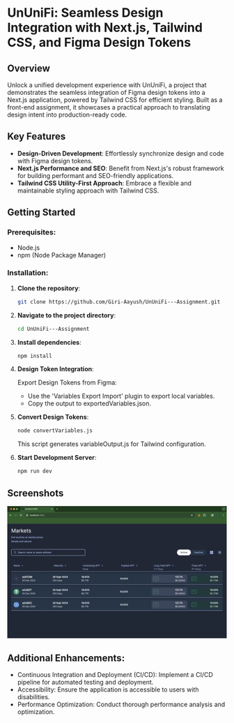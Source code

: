 # UnUniFi: Seamless Design Integration with Next.js, Tailwind CSS, and Figma Design Tokens

## Overview

Unlock a unified development experience with UnUniFi, a project that demonstrates the seamless integration of Figma design tokens into a Next.js application, powered by Tailwind CSS for efficient styling. Built as a front-end assignment, it showcases a practical approach to translating design intent into production-ready code.

## Key Features

- **Design-Driven Development**: Effortlessly synchronize design and code with Figma design tokens.
- **Next.js Performance and SEO**: Benefit from Next.js's robust framework for building performant and SEO-friendly applications.
- **Tailwind CSS Utility-First Approach**: Embrace a flexible and maintainable styling approach with Tailwind CSS.

## Getting Started

### Prerequisites:

- Node.js
- npm (Node Package Manager)

### Installation:

1. **Clone the repository**:
   ```bash
   git clone https://github.com/Giri-Aayush/UnUniFi---Assignment.git
   ```
2. **Navigate to the project directory**:
    ```bash
    cd UnUniFi---Assignment
    ```
3. **Install dependencies**:
    ```bash
    npm install
    ```
4. **Design Token Integration**:

    Export Design Tokens from Figma:
    - Use the 'Variables Export Import' plugin to export local variables.
    - Copy the output to exportedVariables.json.

5. **Convert Design Tokens**:
    ```bash
    node convertVariables.js
    ```
    This script generates variableOutput.js for Tailwind configuration.

6. **Start Development Server**:
    ```bash
    npm run dev
    ```

## Screenshots
![Alt text](image.png)


## Additional Enhancements:
- Continuous Integration and Deployment (CI/CD): Implement a CI/CD pipeline for automated testing and deployment.
- Accessibility: Ensure the application is accessible to users with disabilities.
- Performance Optimization: Conduct thorough performance analysis and optimization.